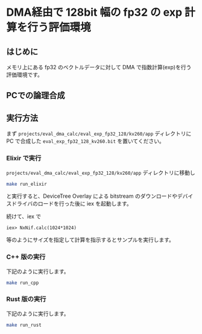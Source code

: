# DMA経由で 128bit 幅の fp32 の exp 計算を行う評価環境

## はじめに

メモリ上にある fp32 のベクトルデータに対して DMA で指数計算(exp)を行う評価環境です。

## PCでの論理合成



## 実行方法

まず `projects/eval_dma_calc/eval_exp_fp32_128/kv260/app` ディレクトリに PC で合成した `eval_exp_fp32_128_kv260.bit` を置いてください。

### Elixir で実行

`projects/eval_dma_calc/eval_exp_fp32_128/kv260/app` ディレクトリに移動し

```bash
make run_elixir
```

と実行すると、DeviceTree Overlay による bitstream のダウンロードやデバイスドライバのロードを行った後に iex を起動します。

続けて、iex で

```
iex> NxNif.calc(1024*1024)
```

等のようにサイズを指定して計算を指示するとサンプルを実行します。


### C++ 版の実行

下記のように実行します。

```bash
make run_cpp
```

### Rust 版の実行

下記のように実行します。

```bash
make run_rust
```

